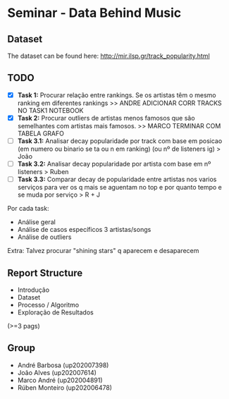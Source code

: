 # Seminar - Data Behind Music

## Dataset

The dataset can be found here: http://mir.ilsp.gr/track_popularity.html

## TODO

- [X] **Task 1:** Procurar relação entre rankings. Se os artistas têm o mesmo ranking em diferentes rankings >> ANDRE ADICIONAR CORR TRACKS NO TASK1 NOTEBOOK
- [X] **Task 2:**  Procurar outliers de artistas menos famosos que são semelhantes com artistas mais famosos.  >> MARCO TERMINAR COM TABELA GRAFO
- [ ] **Task 3.1:** Analisar decay popularidade por track com base em posicao (em numero ou binario se ta ou n em ranking) (ou nº de listeners ig) > João
- [ ] **Task 3.2:** Analisar decay popularidade por artista com base em nº listeners > Ruben
- [ ] **Task 3.3:** Comparar decay de popularidade entre artistas nos varios serviços para ver os q mais se aguentam no top e por quanto tempo e se muda por serviço > R + J

Por cada task:

- Análise geral
- Análise de casos específicos 3 artistas/songs
- Análise de outliers

Extra: Talvez procurar "shining stars" q aparecem e desaparecem

## Report Structure

- Introdução
- Dataset
- Processo / Algoritmo
- Exploração de Resultados

(>=3 pags)

## Group

- André Barbosa (up202007398)
- João Alves (up202007614)
- Marco André (up202004891)
- Rúben Monteiro (up202006478)
